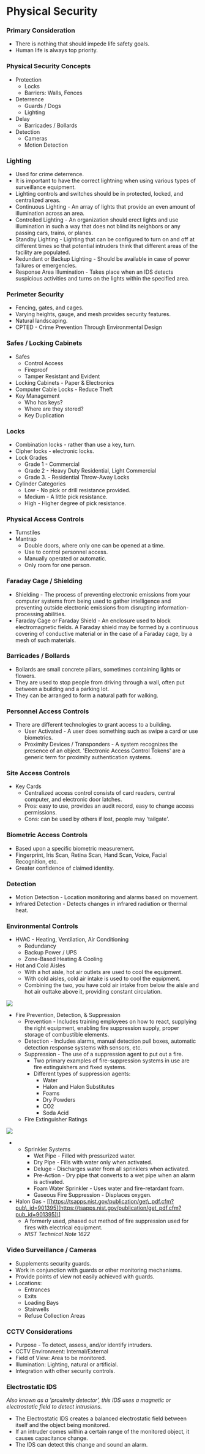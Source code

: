 # Physical Security

### **Primary Consideration**

* There is nothing that should impede life safety goals.
* Human life is always top priority.

### **Physical Security Concepts**

* Protection
  * Locks
  * Barriers: Walls, Fences
* Deterrence
  * Guards / Dogs
  * Lighting
* Delay
  * Barricades / Bollards
* Detection
  * Cameras
  * Motion Detection

### **Lighting**

* Used for crime deterrence.
* It is important to have the correct lightning when using various types of surveillance equipment.
* Lighting controls and switches should be in protected, locked, and centralized areas.
* Continuous Lighting - An array of lights that provide an even amount of illumination across an area.
* Controlled Lighting - An organization should erect lights and use illumination in such a way that does not blind its neighbors or any passing cars, trains, or planes.
* Standby Lighting - Lighting that can be configured to turn on and off at different times so that potential intruders think that different areas of the facility are populated.
* Redundant or Backup Lighting - Should be available in case of power failures or emergencies.
* Response Area Illumination - Takes place when an IDS detects suspicious activities and turns on the lights within the specified area.

### **Perimeter Security**

* Fencing, gates, and cages.
* Varying heights, gauge, and mesh provides security features.
* Natural landscaping.
* CPTED - Crime Prevention Through Environmental Design

### **Safes / Locking Cabinets**

* Safes
  * Control Access
  * Fireproof
  * Tamper Resistant and Evident
* Locking Cabinets - Paper & Electronics
* Computer Cable Locks - Reduce Theft
* Key Management
  * Who has keys?
  * Where are they stored?
  * Key Duplication

### **Locks**

* Combination locks - rather than use a key, turn.
* Cipher locks - electronic locks.
* Lock Grades
  * Grade 1 - Commercial
  * Grade 2 - Heavy Duty Residential, Light Commercial
  * Grade 3. - Residential Throw-Away Locks
* Cylinder Categories
  * Low - No pick or drill resistance provided.
  * Medium - A little pick resistance.
  * High - Higher degree of pick resistance.

### **Physical Access Controls**

* Turnstiles
* Mantrap
  * Double doors, where only one can be opened at a time.
  * Use to control personnel access.
  * Manually operated or automatic.
  * Only room for one person.

### **Faraday Cage / Shielding**

* Shielding - The process of preventing electronic emissions from your computer systems from being used to gather intelligence and preventing outside electronic emissions from disrupting information-processing abilities.
* Faraday Cage or Faraday Shield - An enclosure used to block electromagnetic fields. A Faraday shield may be formed by a continuous covering of conductive material or in the case of a Faraday cage, by a mesh of such materials.

### **Barricades / Bollards**

* Bollards are small concrete pillars, sometimes containing lights or flowers.
* They are used to stop people from driving through a wall, often put between a building and a parking lot.
* They can be arranged to form a natural path for walking.

### **Personnel Access Controls**

* There are different technologies to grant access to a building.
  * User Activated - A user does something such as swipe a card or use biometrics.
  * Proximity Devices / Transponders - A system recognizes the presence of an object. 'Electronic Access Control Tokens' are a generic term for proximity authentication systems.

### **Site Access Controls**

* Key Cards
  * Centralized access control consists of card readers, central computer, and electronic door latches.
  * Pros: easy to use, provides an audit record, easy to change access permissions.
  * Cons: can be used by others if lost, people may 'tailgate'.

### **Biometric Access Controls**

* Based upon a specific biometric measurement.
* Fingerprint, Iris Scan, Retina Scan, Hand Scan, Voice, Facial Recognition, etc.
* Greater confidence of claimed identity.

### **Detection**

* Motion Detection - Location monitoring and alarms based on movement.
* Infrared Detection - Detects changes in infrared radiation or thermal heat.

### **Environmental Controls**

* HVAC - Heating, Ventilation, Air Conditioning
  * Redundancy
  * Backup Power / UPS
  * Zone-Based Heating & Cooling
* Hot and Cold Aisles
  * With a hot aisle, hot air outlets are used to cool the equipment.
  * With cold aisles, cold air intake is used to cool the equipment.
  * Combining the two, you have cold air intake from below the aisle and hot air outtake above it, providing constant circulation.

![](https://www.evernote.com/shard/s342/res/4ceb63ee-7e82-3564-2eca-75d86d220eb1)

* Fire Prevention, Detection, & Suppression
  * Prevention - Includes training employees on how to react, supplying the right equipment, enabling fire suppression supply, proper storage of combustible elements.
  * Detection - Includes alarms, manual detection pull boxes, automatic detection response systems with sensors, etc.
  * Suppression - The use of a suppression agent to put out a fire.
    * Two primary examples of fire-suppression systems in use are fire extinguishers and fixed systems.
    * Different types of suppression agents:
      * Water
      * Halon and Halon Substitutes
      * Foams
      * Dry Powders
      * CO2
      * Soda Acid
  * Fire Extinguisher Ratings

![](https://www.evernote.com/shard/s342/res/b2c6ec0d-89af-3b8e-43f7-46c3f7581b68)

* * Sprinkler Systems
    * Wet Pipe - Filled with pressurized water.
    * Dry Pipe - Fills with water only when activated.
    * Deluge - Discharges water from all sprinklers when activated.
    * Pre-Action - Dry pipe that converts to a wet pipe when an alarm is activated.
    * Foam Water Sprinkler - Uses water and fire-retardant foam.
    * Gaseous Fire Suppression - Displaces oxygen.
* Halon Gas - \[[https://tsapps.nist.gov/publication/get\_pdf.cfm?pub\_id=901395](https://tsapps.nist.gov/publication/get_pdf.cfm?pub_id=901395)\]
  * A formerly used, phased out method of fire suppression used for fires with electrical equipment. 
  * _NIST Technical Note 1622_

### **Video Surveillance / Cameras**

* Supplements security guards.
* Work in conjunction with guards or other monitoring mechanisms.
* Provide points of view not easily achieved with guards.
* Locations:
  * Entrances
  * Exits
  * Loading Bays
  * Stairwells
  * Refuse Collection Areas

### **CCTV Considerations**

* Purpose - To detect, assess, and/or identify intruders.
* CCTV Environment: Internal/External
* Field of View: Area to be monitored.
* Illumination: Lighting, natural or artificial.
* Integration with other security controls.

### **Electrostatic IDS** 

_Also known as a 'proximity detector', this IDS uses a magnetic or electrostatic field to detect intrusions._ 

* The Electrostatic IDS creates a balanced electrostatic field between itself and the object being monitored. 
* If an intruder comes within a certain range of the monitored object, it causes capacitance change. 
* The IDS can detect this change and sound an alarm. 

